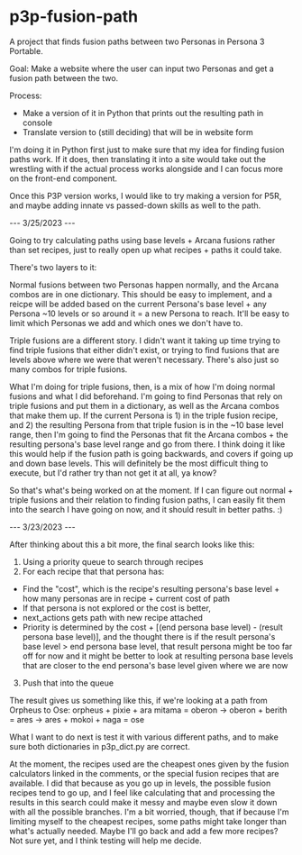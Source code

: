# p3p-fusion-path
 A project that finds fusion paths between two Personas in Persona 3 Portable.

 Goal: Make a website where the user can input two Personas and get a fusion path
 between the two.

 Process:
 - Make a version of it in Python that prints out the resulting path in console
 - Translate version to (still deciding) that will be in website form

 I'm doing it in Python first just to make sure that my idea for finding fusion paths
 work. If it does, then translating it into a site would take out the wrestling with
 if the actual process works alongside and I can focus more on the front-end component.

 Once this P3P version works, I would like to try making a version for P5R, and maybe
 adding innate vs passed-down skills as well to the path.
 
 --- 3/25/2023 ---
 
 Going to try calculating paths using base levels + Arcana fusions rather than set recipes,
 just to really open up what recipes + paths it could take.
 
 There's two layers to it:
 
 Normal fusions between two Personas happen normally, and the Arcana combos are in one dictionary.
 This should be easy to implement, and a reicpe will be added based on the current Persona's base level +
 any Persona ~10 levels or so around it = a new Persona to reach. It'll be easy to limit which Personas
 we add and which ones we don't have to.
 
 Triple fusions are a different story. I didn't want it taking up time trying to find triple fusions that either
 didn't exist, or trying to find fusions that are levels above where we were that weren't necessary. There's also
 just so many combos for triple fusions.
 
 What I'm doing for triple fusions, then, is a mix of how I'm doing normal fusions and what I did beforehand.
 I'm going to find Personas that rely on triple fusions and put them in a dictionary, as well as the Arcana
 combos that make them up. If the current Persona is 1) in the triple fusion recipe, and 2) the resulting
 Persona from that triple fusion is in the ~10 base level range, then I'm going to find the Personas that fit
 the Arcana combos + the resulting persona's base level range and go from there. I think doing it like this
 would help if the fusion path is going backwards, and covers if going up and down base levels. This will
 definitely be the most difficult thing to execute, but I'd rather try than not get it at all, ya know?
 
 So that's what's being worked on at the moment. If I can figure out normal + triple fusions and their
 relation to finding fusion paths, I can easily fit them into the search I have going on now, and it should
 result in better paths. :)

 --- 3/23/2023 ---

After thinking about this a bit more, the final search looks like this:
1) Using a priority queue to search through recipes
2) For each recipe that that persona has:
- Find the "cost", which is the recipe's resulting persona's base level + how many personas are in recipe + current cost of path
- If that persona is not explored or the cost is better,
 - next_actions gets path with new recipe attached
 - Priority is determined by the cost + [(end persona base level) - (result persona base level)],
and the thought there is if the result persona's base level > end persona base level, that result persona
might be too far off for now and it might be better to look at resulting persona base levels that are closer
to the end persona's base level given where we are now
3) Push that into the queue

The result gives us something like this, if we're looking at a path from Orpheus to Ose:
orpheus + pixie + ara mitama = oberon -> oberon + berith = ares -> ares + mokoi + naga = ose

What I want to do next is test it with various different paths, and to make sure both dictionaries in p3p_dict.py are correct.

At the moment, the recipes used are the cheapest ones given by the fusion calculators linked in the comments, or the special
fusion recipes that are available. I did that because as you go up in levels, the possible fusion recipes tend to go up,
and I feel like calculating that and processing the results in this search could make it messy and maybe even slow it down with all
the possible branches. I'm a bit worried, though, that if because I'm limiting myself to the cheapest recipes, some paths might take longer
than what's actually needed. Maybe I'll go back and add a few more recipes? Not sure yet, and I think testing will help me decide.
